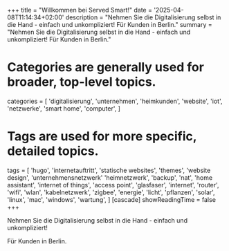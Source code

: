 +++
title = "Willkommen bei Served Smart!"
date = '2025-04-08T11:14:34+02:00'
description = "Nehmen Sie die Digitalisierung selbst in die Hand - einfach und unkompliziert! Für Kunden in Berlin."
summary = "Nehmen Sie die Digitalisierung selbst in die Hand - einfach und unkompliziert! Für Kunden in Berlin."
# Categories are generally used for broader, top-level topics.
categories = [
 'digitalisierung',
 'unternehmen',
 'heimkunden',
 'website',
 'iot',
 'netzwerke',
 'smart home',
 'computer',
]
# Tags are used for more specific, detailed topics.
tags = [
 'hugo',
 'internetauftritt',
 'statische websites',
 'themes',
 'website design',
 'unternehmensnetzwerk'
 'heimnetzwerk',
 'backup',
 'nat',
 'home assistant',
 'internet of things',
 'access point',
 'glasfaser',
 'internet',
 'router',
 'wifi',
 'wlan',
 'kabelnetzwerk',
 'zigbee',
 'energie',
 'licht',
 'pflanzen',
 'solar',
 'linux',
 'mac',
 'windows',
 'wartung',
]
[cascade]
showReadingTime = false
+++

Nehmen Sie die Digitalisierung selbst in die Hand - einfach und unkompliziert!

Für Kunden in Berlin.
